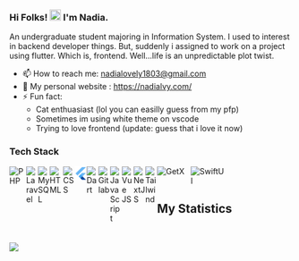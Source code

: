 ### Hi Folks! <img src="https://raw.githubusercontent.com/MartinHeinz/MartinHeinz/master/wave.gif" width="20px" height="20px"> I'm Nadia.

An undergraduate student majoring in Information System. I used to interest in backend developer things. But, suddenly i assigned to work on a project using flutter. Which is, frontend. Well...life is an unpredictable plot twist.

- 📫 How to reach me: nadialovely1803@gmail.com
- 🎨 My personal website : https://nadialvy.com/
- ⚡ Fun fact: 
    - Cat enthuasiast (lol you can easilly guess from my pfp)
    - Sometimes im using white theme on vscode 
    - Trying to love frontend (update: guess that i love it now)
 
### Tech Stack
  <a href="https://www.php.net/"><img align="left" alt="PHP" title="PHP" width="30px" src="https://www.freepnglogos.com/uploads/php-logo-png/php-logo-png-transparent-svg-vector-bie-supply-1.png" /></a>
  <a href="https://laravel.com/"><img align="left" alt="Laravel" title="Laravel" width="21px" src="https://upload.wikimedia.org/wikipedia/commons/9/9a/Laravel.svg" /></a>
  <a href="https://www.mysql.com/"><img align="left" alt="MySQL" title="MySQL" width="21px" src="https://upload.wikimedia.org/wikipedia/commons/b/b2/Database-mysql.svg" /></a>
  <a href="https://en.wikipedia.org/wiki/HTML"><img align="left" alt="HTML" title="HTML" width="24px" src="https://upload.wikimedia.org/wikipedia/commons/6/61/HTML5_logo_and_wordmark.svg" /></a>
  <a href="https://developer.mozilla.org/en-US/docs/Web/CSS"><img align="left" alt="CSS" title="CSS" width="21px" src="https://static-00.iconduck.com/assets.00/file-type-css-icon-451x512-eftbqujz.png" /></a>
  <a href="https://flutter.dev/"><img align="left" alt="Flutter" title="Flutter" width="21px" src="https://raw.githubusercontent.com/dnfield/flutter_svg/7d374d7107561cbd906d7c0ca26fef02cc01e7c8/example/assets/flutter_logo.svg?sanitize=true" /></a>
  <a href="https://dart.dev/"><img align="left" alt="Dart" title="Dart" width="21px" src="https://upload.wikimedia.org/wikipedia/commons/7/7e/Dart-logo.png" /></a>
  <a href="https://about.gitlab.com/"><img align="left" alt="Gitlab" title="Gitlab" width="21px" src="https://cdn4.iconfinder.com/data/icons/logos-and-brands/512/144_Gitlab_logo_logos-1024.png" /></a>
  <a href="https://www.javascript.com/"><img align="left" alt="JavaScript" title="JavaScript" width="21px" src="https://upload.wikimedia.org/wikipedia/commons/6/6a/JavaScript-logo.png" /></a>
  <a href="https://vuejs.org/"><img align="left" alt="Vue JS" title="Vue JS" width="21px" src="https://upload.wikimedia.org/wikipedia/commons/9/95/Vue.js_Logo_2.svg" /></a>
  <a href="https://nextjs.org/"><img align="left" alt="NextJS" title="NextJS" width="21px" src="https://cdn.worldvectorlogo.com/logos/next-js.svg" /></a>
  <a href="https://tailwindcss.com/"><img align="left" alt="Tailwind" title="Tailwind" width="21px" src="https://upload.wikimedia.org/wikipedia/commons/d/d5/Tailwind_CSS_Logo.svg" /></a>
   <a href="https://chornthorn.github.io/getx-docs/docs/"><img align="left" alt="GetX" title="GetX" width="60px" src="https://img1.daumcdn.net/thumb/R1280x0/?scode=mtistory2&fname=https%3A%2F%2Fblog.kakaocdn.net%2Fdn%2Feq1gUS%2FbtrrfoBgADs%2FgLT5lSwrzXkdxvBrs2eZU1%2Fimg.png" /></a>
   <a href="https://developer.apple.com/xcode/swiftui/"><img align="left" alt="SwiftUI" title="SwiftUI" width="60px" src="https://upload.wikimedia.org/wikipedia/commons/9/9d/Swift_logo.svg" /></a>

  <br>
  <br>
  
## My Statistics

<br/>
<p align="left">
  <a href="https://github.com/nadialvy">
<!--     <img height="180em" src="https://github-readme-stats.vercel.app/api?username=nadialvy&show_icons=true&theme=algolia" /> -->
    <img height="180em" src="https://github-readme-stats-eight-theta.vercel.app/api/top-langs/?username=nadialvy&layout=compact&langs_count=8&theme=algolia"/>
  </a>
</p>
<br>

